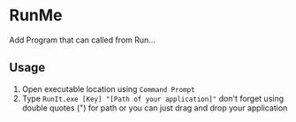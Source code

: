 # RunMe
Add Program that can called from Run...

## Usage
1. Open executable location using `Command Prompt`
2. Type `RunIt.exe [Key] "[Path of your application]"` don't forget using double quotes (") for path
or you can just drag and drop your application